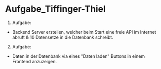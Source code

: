 # Aufgabe_Tiffinger-Thiel

1. Aufgabe: 
 - Backend Server erstellen, welcher beim Start eine freie API im Internet abruft & 10 Datensetze in die Datenbank schreibt.

2. Aufgabe: 
  - Daten in der Datenbank via eines "Daten laden" Buttons in einem Frontend anzuzeigen.
